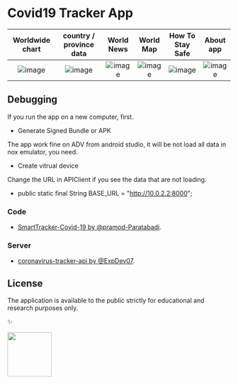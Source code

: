 # Covid19 Tracker App

Worldwide chart  |  country / province data | World News | World Map |  How To Stay Safe | About app
:-------------------------:|:-------------------------:|:-------------------------:|:-------------------------:|:-------------------------:|:-------------------------:
![image](https://github.com/chinhdoan/Covid19TrackerApp/blob/main/screens/data_pic.png)  |  ![image](https://github.com/chinhdoan/Covid19TrackerApp/blob/main/screens/country_pic.png) |  ![image](https://github.com/chinhdoan/Covid19TrackerApp/blob/main/screens/news_pic.png) |  ![image](https://github.com/chinhdoan/Covid19TrackerApp/blob/main/screens/map_pic.png) | ![image](https://github.com/chinhdoan/Covid19TrackerApp/blob/main/screens/protection_pic.png) | ![image](https://github.com/chinhdoan/Covid19TrackerApp/blob/main/screens/about_pic.png)

## Debugging

If you run the app on a new computer, first.

* Generate Signed Bundle or APK 

The app work fine on ADV from android studio, it will be not load all data in nox emulator, you need.

* Create vitrual device

Change the URL in APIClient if you see the data that are not loading.

* public static final String BASE_URL = "http://10.0.2.2:8000";

### Code 

* [SmartTracker-Covid-19 by @pramod-Paratabadi](https://github.com/pramod-Paratabadi/Smart-Tracker-COVID-19).

### Server 

* [coronavirus-tracker-api by @ExpDev07](https://github.com/ExpDev07/coronavirus-tracker-api).

## License

The application is available to the public strictly for educational and research purposes only.

✨

<a href="https://github.com/chinhdoan"><img src="https://avatars.githubusercontent.com/u/31790367?v=4" width="100px;" alt=""/>





